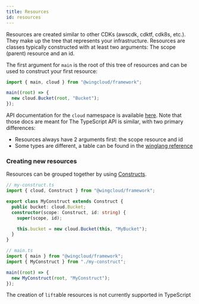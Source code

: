 ```yaml
---
title: Resources
id: resources
---
```


Resources are created similar to other CDKs (awscdk, cdktf, cdk8s, etc.). They make up the tree that represents your infrastructure.
Resources are classes typically constructed with at least two arguments: The scope (parent) resource and an id.

The first argument for `main` is the root of this tree of resources and can be used to construct your first resource:

```ts
import { main, cloud } from "@wingcloud/framework";

main((root) => {
  new cloud.Bucket(root, "Bucket");
});
```

API documentation for the `cloud` namespace is available [here](../04-standard-library/cloud).
Note that those docs are meant for The TypeScript API is similar, with two primary differences:

- Resources always have 2 arguments first: the scope resource and id
- Some types are different, a table can be found in the [winglang reference](../03-language-reference.md#522-type-model)

### Creating new resources

Resources can be grouped together by using [Constructs](https://github.com/aws/constructs).

```ts
// my-construct.ts
import { cloud, Construct } from "@wingcloud/framework";

export class MyConstruct extends Construct {
  public bucket: cloud.Bucket;
  constructor(scope: Construct, id: string) {
    super(scope, id);

    this.bucket = new cloud.Bucket(this, "MyBucket");
  }
}
```

```ts
// main.ts
import { main } from "@wingcloud/framework";
import { MyConstruct } from "./my-construct";

main((root) => {
  new MyConstruct(root, "MyConstruct");
});
```

The creation of `lift`able resources is not currently supported in TypeScript
